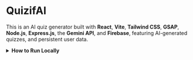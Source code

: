 # QuizifAI

This is an AI quiz generator built with **React**, **Vite**, **Tailwind CSS**, **GSAP**, **Node.js**, **Express.js**, the **Gemini API**, and **Firebase**, featuring AI-generated quizzes, and persistent user data.

<details>
  <summary><strong>How to Run Locally</strong></summary>

  1. Clone the repo
     `https://github.com/joshuakitong/quizifai`

  2. Install dependencies
     `npm install`

  3. Run the app
     `npm run dev`
</details>